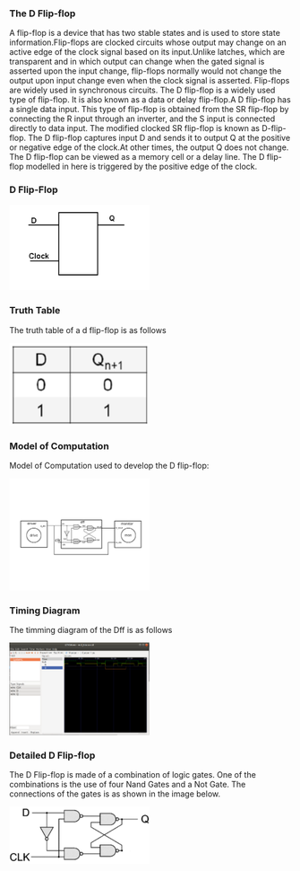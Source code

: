 ### The D Flip-flop
A flip-flop is a device that has two stable states and is used to store state information.Flip-flops are clocked circuits whose output may change on an active edge of the clock signal based on its input.Unlike latches, which are transparent and in which output can change when the gated signal is asserted upon the input change, flip-flops normally would not change the output upon input change even when the clock signal is asserted. Flip-flops are widely used in synchronous circuits.
The D flip-flop is a widely used type of flip-flop. It is also known as a data or delay flip-flop.A D flip-flop has a single data input. This type of flip-flop  is obtained from the SR flip-flop  by connecting the R input through an inverter, and the S input is connected directly to data input. The modified clocked SR flip-flop is known as D-flip-flop.
The D flip-flop captures input D and sends it to output Q at the positive or negative edge of the clock.At other times, the output Q does not change. The D flip-flop can be viewed as a memory cell or a delay line.
The D flip-flop modelled in here is triggered by the positive edge of the clock.<br>

### D Flip-Flop
<p align="left">
  <img src="img/dff.png" width="250"/>
</p>

### Truth Table 
The truth table of a d flip-flop is as follows<br>
<p align="left">
  <img src="img/dfftt.png" width="250"/>
</p>

### Model of Computation
Model of Computation used to develop the D flip-flop:
<p align="left">
  <img src="img/dffmoc.png" width="250"/>
</p>

### Timing Diagram
The timming diagram of the Dff is as follows
<p align="left">
  <img src="img/dfftracediagram.png" width="250"/>
</p>

### Detailed D Flip-flop
The D Flip-flop is made of a combination of logic gates. One of the combinations is the use of four Nand Gates and a Not Gate. The connections of the gates is as shown in the image below.<br>
<p align="left">
  <img src="img/dffgates.png" width="250"/>
</p>



